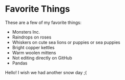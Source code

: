 # Favorite Things

These are a few of my favorite things:

- Monsters Inc.
- Raindrops on roses
- Whiskers on cute sea lions or puppies or sea puppies
- Bright copper kettles
- Warm woolen mittens
- Not editing directly on GitHub
- Pandas

Hello! I wish we had another snow day ;(
